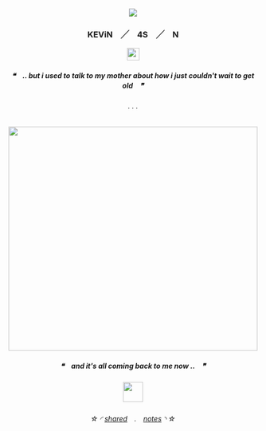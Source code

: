 <h5 align="center">

![](https://komarev.com/ghpvc/?username=N-0X0010010&label=GOOBERS!!&color=ff85b1)

</p>
 
<h3 align="center">

KEViN　╱　4S　╱　N

</h3>

<p align="center">
  <img width="25" height="25" src="https://cdn.discordapp.com/emojis/978084708032315402.webp?size=96&quality=lossless">
</p>
<h5 align="center">

❝　**.. but i used to talk to my mother about how i just couldn't wait to get old**　❞‎

</h5>  

<h6 align="center">
. . .
  </h6> 
<p align="center">
  <img width="500" height="450" src="https://magma.com/shared/MGb9rmXOyn683e8G20FinC">
<h5 align="center">

❝　**and it's all coming back to me now ..**　❞‎
</p>
 
<h5 align="center">


<p align="center">
  <img width="40" height="40" src="https://cdn.discordapp.com/emojis/1183453176511344682.webp?size=96&quality=lossless">
</p>




<h6 align="center">

‎‎☆ ◜ [shared](https://rentry.co/ticklepickle)　.　[notes](https://rentry.co/freakyjournal) ◝ ☆
</h6> 

<!---
N-0X0010010/N-0X0010010 is a ✨ special ✨ repository because its `README.md` (this file) appears on your GitHub profile.
You can click the Preview link to take a look at your changes.
--->
